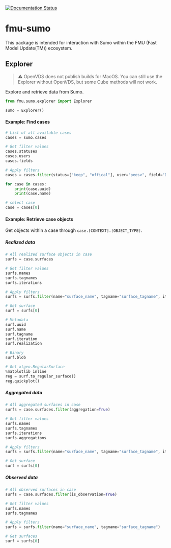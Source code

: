 [![Documentation Status](https://readthedocs.org/projects/fmu-sumo/badge/?version=latest)](https://fmu-sumo.readthedocs.io/en/latest/?badge=latest)


# fmu-sumo
This package is intended for interaction with Sumo within the FMU (Fast Model Update(TM)) ecosystem.


## Explorer

> :warning: OpenVDS does not publish builds for MacOS. You can still use the Explorer without OpenVDS, but some Cube methods will not work.

Explore and retrieve data from Sumo.

```python
from fmu.sumo.explorer import Explorer

sumo = Explorer()
```

#### Example: Find cases
```python
# List of all available cases
cases = sumo.cases

# Get filter values
cases.statuses
cases.users
cases.fields

# Apply filters
cases = cases.filter(status=["keep", "offical"], user="peesv", field="DROGON")

for case in cases:
    print(case.uuid)
    print(case.name)

# select case
case = cases[0]
```

#### Example: Retrieve case objects
Get objects within a case through `case.[CONTEXT].[OBJECT_TYPE]`.

##### Realized data
```python
# All realized surface objects in case
surfs = case.surfaces

# Get filter values
surfs.names
surfs.tagnames
surfs.iterations

# Apply filters
surfs = surfs.filter(name="surface_name", tagname="surface_tagname", iteration="iter-0")

# Get surface
surf = surfs[0]

# Metadata
surf.uuid
surf.name
surf.tagname
surf.iteration
surf.realization

# Binary
surf.blob

# Get xtgeo.RegularSurface
%matplotlib inline
reg = surf.to_regular_surface()
reg.quickplot()
```

##### Aggregated data
```python
# All aggregated surfaces in case
surfs = case.surfaces.filter(aggregation=True)

# Get filter values
surfs.names
surfs.tagnames
surfs.iterations
surfs.aggregations

# Apply filters
surfs = surfs.filter(name="surface_name", tagname="surface_tagname", iteration="iter-0", aggregation="mean")

# Get surface
surf = surfs[0]

```

##### Observed data
```python
# All observed surfaces in case
surfs = case.surfaces.filter(is_observation=True)

# Get filter values
surfs.names
surfs.tagnames

# Apply filters
surfs = surfs.filter(name="surface_name", tagname="surface_tagname")

# Get surfaces
surf = surfs[0]
```


